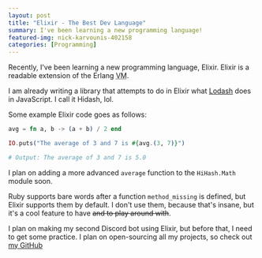 ```yaml
---
layout: post
title: "Elixir - The Best Dev Language"
summary: I've been learning a new programming language!
featured-img: nick-karvounis-402158
categories: [Programming]
---
```


Recently, I've been learning a new programming language, Elixir. Elixir is a readable extension of the Erlang <abbr title="Virtual Machine">VM</abbr>.

I am already writing a library that attempts to do in Elixir what [Lodash](https://lodash.com/) does in JavaScript. I call it Hidash, lol.

Some example Elixir code goes as follows:

```elixir
avg = fn a, b -> (a + b) / 2 end

IO.puts("The average of 3 and 7 is #{avg.(3, 7)}")

# Output: The average of 3 and 7 is 5.0
```

I plan on adding a more advanced `average` function to the `HiHash.Math` module soon.

Ruby supports bare words after a function `method_missing` is defined, but Elixir supports them by default. I don't use them, because that's insane, but it's a cool feature to have ~~and to play around with~~.

I plan on making my second Discord bot using Elixir, but before that, I need to get some practice. I plan on open-sourcing all my projects, so check out [my GitHub](https://github.com/RailRunner16?utf8=%E2%9C%93&tab=repositories&q=&type=&language=elixir)
